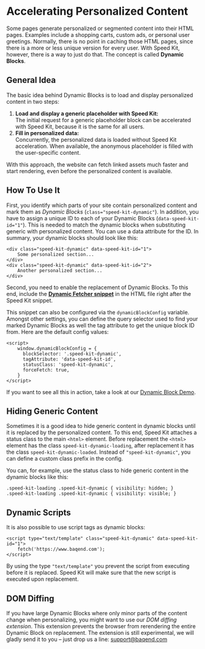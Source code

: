 # Accelerating Personalized Content

Some pages generate personalized or segmented content into their HTML pages. 
Examples include a shopping carts, custom ads, or personal user greetings. 
Normally, there is no point in caching those HTML pages, since there is a more or less unique version for every user. 
With Speed Kit, however, there is a way to just do that. The concept is called **Dynamic Blocks**.

## General Idea
The basic idea behind Dynamic Blocks is to load and display personalized content in two steps:
 
1. **Load and display a generic placeholder with Speed Kit:**  
The initial request for a generic placeholder block can be accelerated with Speed Kit, because it is the same for all users. 
2. **Fill in personalized data:**  
Concurrently, the personalized data is loaded without Speed Kit acceleration. 
When available, the anonymous placeholder is filled with the user-specific content.

With this approach, the website can fetch linked assets much faster and start rendering, even before the personalized content is available.

## How To Use It
First, you identify which parts of your site contain personalized content and mark them as *Dynamic Blocks* (`class="speed-kit-dynamic"`). 
In addition, you have to assign a unique ID to each of your Dynamic Blocks (`data-speed-kit-id="1"`). 
This is needed to match the dynamic blocks when substituting generic with personalized content. You can use a data attribute for the ID. In summary, your dynamic blocks should look like this:

    <div class="speed-kit-dynamic" data-speed-kit-id="1">
        Some personalized section...
    </div>
    <div class="speed-kit-dynamic" data-speed-kit-id="2">
        Another personalized section...
    </div>

Second, you need to enable the replacement of Dynamic Blocks. 
To this end, include the [**Dynamic Fetcher snippet**](https://www.baqend.com/speed-kit/latest/dynamic-fetcher.js) in the HTML file right after the Speed Kit snippet. 

This snippet can also be configured via the `dynamicBlockConfig` variable. 
Amongst other settings, you can define the query selector used to find your marked Dynamic Blocks as well the tag attribute to get the unique block ID from. 
Here are the default config values:
        
    <script>
        window.dynamicBlockConfig = {
          blockSelector: '.speed-kit-dynamic',
          tagAttribute: 'data-speed-kit-id',
          statusClass: 'speed-kit-dynamic',
          forceFetch: true,
        }
    </script>  

If you want to see all this in action, take a look at our [Dynamic Block Demo](https://dynamic-demo.app.baqend.com/). 

## Hiding Generic Content
Sometimes it is a good idea to hide generic content in dynamic blocks until it is replaced by the personalized content. To this end, Speed Kit attaches a status class to the main `<html>` element.
Before replacement the `<html>` element has the class `speed-kit-dynamic-loading`, after replacement it has the class `speed-kit-dynamic-loaded`. Instead of `"speed-kit-dynamic"`, you can define a custom class prefix in the config.

You can, for example, use the status class to hide generic content in the dynamic blocks like this:

    .speed-kit-loading .speed-kit-dynamic { visibility: hidden; }
    .speed-kit-loading .speed-kit-dynamic { visibility: visible; }

## Dynamic Scripts
It is also possible to use script tags as dynamic blocks:
        
    <script type="text/template" class="speed-kit-dynamic" data-speed-kit-id="1">
        fetch('https://www.baqend.com');
    </script>

By using the type `"text/template"` you prevent the script from executing before it is replaced. Speed Kit will make sure that the new script is executed upon replacement.

## DOM Diffing
If you have large Dynamic Blocks where only minor parts of the content change when personalizing, you might want to use our *DOM diffing extension*.
This extension prevents the browser from rerendering the entire Dynamic Block on replacement. 
The extension is still experimental, we will gladly send it to you – just drop us a line: [support@baqend.com](mailto:support@baqend.com)

